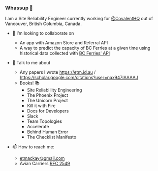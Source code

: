 ### Whassup 👋

<!--
**Evantm/Evantm** is a ✨ _special_ ✨ repository because its `README.md` (this file) appears on your GitHub profile.
-->

I am a Site Reliability Engineer currently working for [@CovalentHQ](https://github.com/CovalentHQ) out of Vancouver, British Columbia, Canada. 


- 👯 I’m looking to collaborate on 
    - An app with Amazon Store and Referral API
    - A way to predict the capacity of BC Ferries at a given time using historical data collected with [BC Ferries' API](https://gist.github.com/Evantm/e81bceeca14d5922e768c6b8948c1843)

- 💬 Talk to me about 
    - Any papers I wrote https://etm.id.au / https://scholar.google.com/citations?user=nax947IAAAAJ
    - Books! 📚
        - Site Reliablility Engineering
        - The Phoenix Project
        - The Unicorn Project
        - Kill it with Fire 
        - Docs for Developers
        - Slack
        - Team Topologies
        - Accelerate
        - Behind Human Error
        - The Checklist Manifesto
- 📫 How to reach me: 
    - etmackay@gmail.com
    - Avian Carriers [RFC 2549](https://twitter.com/Evantm_)

